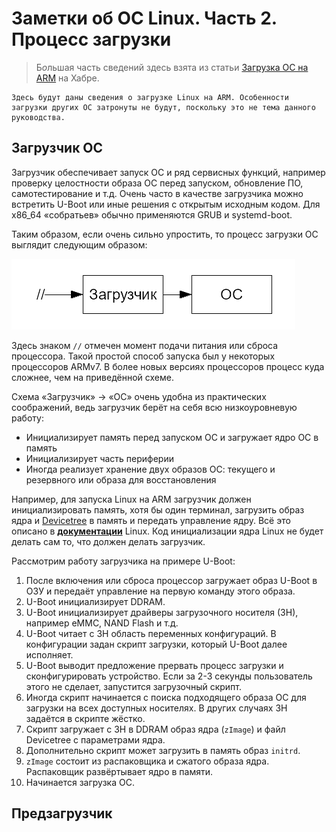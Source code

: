 # Заметки об ОС Linux. Часть 2. Процесс загрузки

> Б*о*льшая часть сведений здесь взята из статьи [Загрузка ОС на ARM](https://habr.com/ru/companies/aladdinrd/articles/338806/) на Хабре.

```admonish warning title="Внимание"
Здесь будут даны сведения о загрузке Linux на ARM. Особенности загрузки других ОС затронуты не будут, поскольку это не тема данного руководства.
```

## Загрузчик ОС

Загрузчик обеспечивает запуск ОС и ряд сервисных функций, например проверку целостности образа ОС перед запуском, обновление ПО, самотестирование и т.д. Очень часто в качестве загрузчика можно встретить U-Boot или иные решения с открытым исходным кодом. Для x86_64 «собратьев» обычно применяются GRUB и systemd-boot.

Таким образом, если очень сильно упростить, то процесс загрузки ОС выглядит следующим образом:

![](pic/oss2-1.png)

Здесь знаком `//` отмечен момент подачи питания или сброса процессора. Такой простой способ запуска был у некоторых процессоров ARMv7. В более новых версиях процессоров процесс куда сложнее, чем на приведённой схеме.

Схема «Загрузчик» -> «ОС» очень удобна из практических соображений, ведь загрузчик берёт на себя всю низкоуровневую работу:

- Инициализирует память перед запуском ОС и загружает ядро ОС в память
- Инициализирует часть периферии
- Иногда реализует хранение двух образов ОС: текущего и резервного или образа для восстановления

Например, для запуска Linux на ARM загрузчик должен инициализировать память, хотя бы один терминал, загрузить образ ядра и [Devicetree](dtb.md) в память и передать управление ядру. Всё это описано в [**документации**](https://www.kernel.org/doc/Documentation/arm/Booting) Linux. Код инициализации ядра Linux не будет делать сам то, что должен делать загрузчик.

Рассмотрим работу загрузчика на примере U-Boot:

1. После включения или сброса процессор загружает образ U-Boot в ОЗУ и передаёт управление на первую команду этого образа.
2. U-Boot инициализирует DDRAM.
3. U-Boot инициализирует драйверы загрузочного носителя (ЗН), например eMMC, NAND Flash и т.д.
4. U-Boot читает с ЗН область переменных конфигураций. В конфигурации задан скрипт загрузки, который U-Boot далее исполняет.
5. U-Boot выводит предложение прервать процесс загрузки и сконфигурировать устройство. Если за 2-3 секунды пользователь этого не сделает, запустится загрузочный скрипт.
6. Иногда скрипт начинается с поиска подходящего образа ОС для загрузки на всех доступных носителях. В других случаях ЗН задаётся в скрипте жёстко.
7. Скрипт загружает с ЗН в DDRAM образ ядра (`zImage`) и файл Devicetree с параметрами ядра.
8. Дополнительно скрипт может загрузить в память образ `initrd`.
9. `zImage` состоит из распаковщика и сжатого образа ядра. Распаковщик развёртывает ядро в памяти.
10. Начинается загрузка ОС.

## Предзагрузчик


